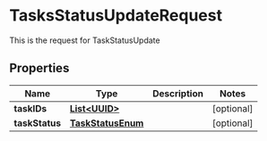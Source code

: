 

# TasksStatusUpdateRequest

This is the request for TaskStatusUpdate
## Properties

Name | Type | Description | Notes
------------ | ------------- | ------------- | -------------
**taskIDs** | [**List&lt;UUID&gt;**](UUID.md) |  |  [optional]
**taskStatus** | [**TaskStatusEnum**](TaskStatusEnum.md) |  |  [optional]



